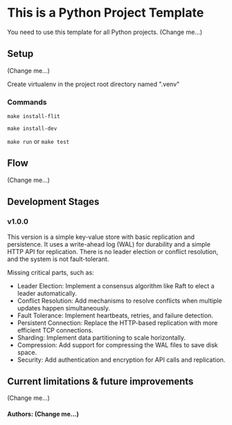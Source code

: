 # This is a Python Project Template

You need to use this template for all Python projects. (Change me...)

## Setup

(Change me...)

Create virtualenv in the project root directory named ".venv"

### Commands

`make install-flit`

`make install-dev`

`make run` or `make test`


## Flow

(Change me...)

## Development Stages

### v1.0.0

This version is a simple key-value store with basic replication and persistence.
It uses a write-ahead log (WAL) for durability and a simple HTTP API for replication.
There is no leader election or conflict resolution, and the system is not fault-tolerant.

Missing critical parts, such as:

- Leader Election: Implement a consensus algorithm like Raft to elect a leader automatically.
- Conflict Resolution: Add mechanisms to resolve conflicts when multiple updates happen simultaneously.
- Fault Tolerance: Implement heartbeats, retries, and failure detection.
- Persistent Connection: Replace the HTTP-based replication with more efficient TCP connections.
- Sharding: Implement data partitioning to scale horizontally.
- Compression: Add support for compressing the WAL files to save disk space.
- Security: Add authentication and encryption for API calls and replication.


## Current limitations & future improvements

(Change me...)

#### Authors:  (Change me...)


